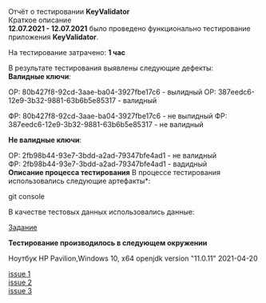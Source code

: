 Отчёт о тестировании **KeyValidator**    
Краткое описание    
**12.07.2021 - 12.07.2021** было проведено функционально тестирование приложения **KeyValidator**.

На тестирование затрачено: **1 час**

В результате тестирования выявлены следующие дефекты:     
**Валидные ключи**:

ОР: 80b427f8-92cd-3aae-ba04-3927fbe17c6 - вылидный
ОР: 387eedc6-12e9-3b32-9881-63b6b5e85317 - валидный     

ФР: 80b427f8-92cd-3aae-ba04-3927fbe17c6 - не вылидный
ФР: 387eedc6-12e9-3b32-9881-63b6b5e85317 - не валидный     

**Не валидные ключи**:    

ОР: 2fb98b44-93e7-3bdd-a2ad-79347bfe4ad1 - не валидный    
ФР: 2fb98b44-93e7-3bdd-a2ad-79347bfe4ad1 - вадидный          
**Описание процесса тестирования**
В процессе тестирования использовались следующие артефакты*:

git console

В качестве тестовых данных использовались данные:

[Задание](https://github.com/netology-code/javaqa-homeworks/blob/master/intro/user-manual.md)

**Тестирование производилось в следующем окружении**

Ноутбук HP Pavilion,Windows 10, x64
openjdk version "11.0.11" 2021-04-20

[issue 1](https://github.com/alexboom85/KeyValidator/issues/1)   
[issue 2](https://github.com/alexboom85/KeyValidator/issues/2)    
[issue 3](https://github.com/alexboom85/KeyValidator/issues/3)    
